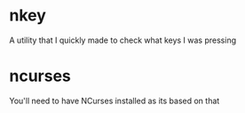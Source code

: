 # nkey
A utility that I quickly made to check what keys I was pressing

# ncurses
You'll need to have NCurses installed as its based on that
